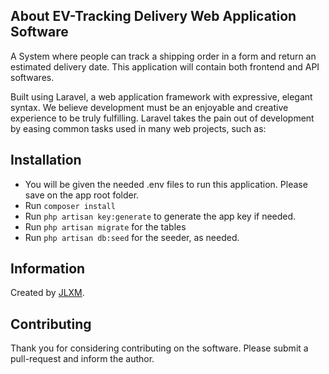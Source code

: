 
## About EV-Tracking Delivery Web Application Software

A System where people can track a shipping order in a form and return an estimated delivery date. This application will contain both frontend and API softwares.

Built using Laravel, a web application framework with expressive, elegant syntax. We believe development must be an enjoyable and creative experience to be truly fulfilling. Laravel takes the pain out of development by easing common tasks used in many web projects, such as:

## Installation

- You will be given the needed .env files to run this application. Please save on the app root folder.
- Run `composer install`
- Run `php artisan key:generate` to generate the app key if needed.
- Run `php artisan migrate` for the tables
- Run `php artisan db:seed` for the seeder, as needed.

## Information

Created by [JLXM](http://jlxm.xyz).

## Contributing

Thank you for considering contributing on the software. Please submit a pull-request and inform the author.